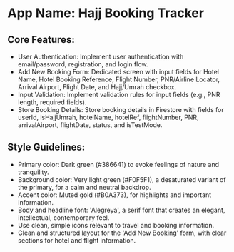 # **App Name**: Hajj Booking Tracker

## Core Features:

- User Authentication: Implement user authentication with email/password, registration, and login flow.
- Add New Booking Form: Dedicated screen with input fields for Hotel Name, Hotel Booking Reference, Flight Number, PNR/Airline Locator, Arrival Airport, Flight Date, and Hajj/Umrah checkbox.
- Input Validation: Implement validation rules for input fields (e.g., PNR length, required fields).
- Store Booking Details: Store booking details in Firestore with fields for userId, isHajjUmrah, hotelName, hotelRef, flightNumber, PNR, arrivalAirport, flightDate, status, and isTestMode.

## Style Guidelines:

- Primary color: Dark green (#386641) to evoke feelings of nature and tranquility.
- Background color: Very light green (#F0F5F1), a desaturated variant of the primary, for a calm and neutral backdrop.
- Accent color: Muted gold (#B0A373), for highlights and important information.
- Body and headline font: 'Alegreya', a serif font that creates an elegant, intellectual, contemporary feel.
- Use clean, simple icons relevant to travel and booking information.
- Clean and structured layout for the 'Add New Booking' form, with clear sections for hotel and flight information.